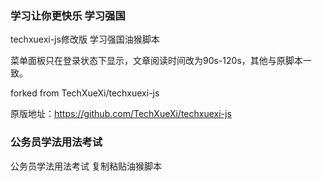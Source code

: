 ### 学习让你更快乐 学习强国
techxuexi-js修改版 学习强国油猴脚本

菜单面板只在登录状态下显示，文章阅读时间改为90s-120s，其他与原脚本一致。

forked from TechXueXi/techxuexi-js

原版地址：https://github.com/TechXueXi/techxuexi-js


### 公务员学法用法考试
公务员学法用法考试 复制粘贴油猴脚本
